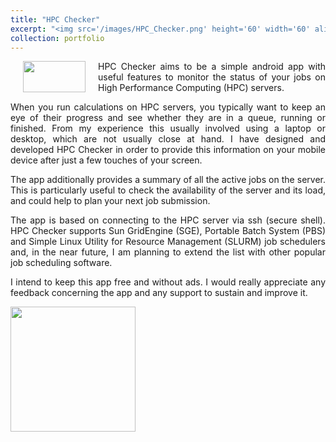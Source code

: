 ```yaml
---
title: "HPC Checker"
excerpt: "<img src='/images/HPC_Checker.png' height='60' width='60' align='left' hspace='20'> HPC Checker aims to be a simple android app with useful features to monitor the status of your jobs on High Performance Computing (HPC) servers. "
collection: portfolio
---
```

<p style="text-align:justify;">
<style>
img {
    float: left;
}
</style>
<img src='/images/HPC_Checker.png' height='50' width='100' hspace='20' align='center'> HPC Checker aims to be a simple android app with useful features to monitor the status of your jobs on High Performance Computing (HPC) servers.

</p>

<p style="text-align:justify;">
When you run calculations on HPC servers, you typically want to keep an eye of their progress and see whether they are in a queue, running or finished. From my experience this usually involved using a laptop or desktop, which are not usually close at hand. I have designed and developed HPC Checker in order to provide this information on your mobile device after just a few touches of your screen.
</p>

<p style="text-align:justify;">
The app additionally provides a summary of all the active jobs on the server. This is particularly useful to check the availability of the server and its load, and could help to plan your next job submission.
</p>

<p style="text-align:justify;">
The app is based on connecting to the HPC server via ssh (secure shell). HPC Checker supports Sun GridEngine (SGE), Portable Batch System (PBS) and Simple Linux Utility for Resource Management (SLURM) job schedulers and, in the near future, I am planning to extend the list with other popular job scheduling software.
</p>

<p style="text-align:justify;">
I intend to keep this app free and without ads. I would really appreciate any feedback concerning the app and any support to sustain and improve it.
</p>

<a href="https://play.google.com/store/apps/details?id=net.lazauskas.HPC_Checker"><img src='/images/en_badge_web_generic.png' align='left' width='200'></a>

